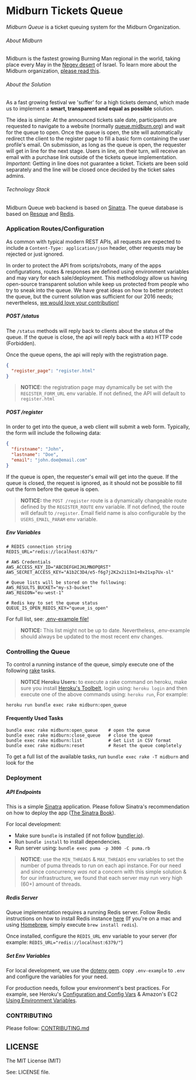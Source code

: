 # Midburn Tickets Queue

*Midburn Queue* is a ticket queuing system for the Midburn Organization.

###### About Midburn
Midburn is the fastest growing Burning Man regional in the world, taking place every May in the [Negev desert](https://en.wikipedia.org/wiki/Negev) of Israel. To learn more about the Midburn organization, [please read this](http://midburn.org/en-event/).

###### About the Solution
As a fast growing festival we 'suffer' for a high tickets demand, which made us to implement a **smart, transparent and equal as possible** solution.

The idea is simple: At the announced tickets sale date, participants are requested to navigate to a website (normally [queue.midburn.org](queue.midburn.org)) and wait for the queue to open. Once the queue is open, the site will automatically redirect the client to the register page to fill a basic form containing the user profile's email. On submission, as long as the queue is open, the requester will get in line for the next stage. Users in line, on their turn, will receive an email with a purchase link outside of the tickets queue implementation. *Important:* Getting in line does not guarantee a ticket. Tickets are been sold separately and the line will be closed once decided by the ticket sales admins.

###### Technology Stack

Midburn Queue web backend is based on [Sinatra](http://sinatrarb.com/). The queue database is based on [Resque](https://github.com/resque/resque) and [Redis](http://redis.io/).

### Application Routes/Configuration

As common with typical modern REST APIs, all requests are expected to include a `Content-Type: application/json` header, other requests may be rejected or just ignored.

In order to protect the API from scripts/robots, many of the apps configurations, routes & responses are defined using environment variables and may vary for each sale/deployment. This methodology allow us having open-source transparent solution while keep us protected from people who try to sneak into the queue. We have great ideas on how to better protect the queue, but the current solution was sufficient for our 2016 needs; nevertheless, [we would love your contribution!](./CONTRIBUTING.md)

##### POST /status

The `/status` methods will reply back to clients about the status of the queue. If the queue is close, the api will reply back with a `403` HTTP code (Forbidden).

Once the queue opens, the api will reply with the registration page.
```json
{
  "register_page": "register.html"
}
```

> **NOTICE:** the registration page may dynamically be set with the `REGISTER_FORM_URL` env variable. If not defined, the API will default to `register.html`

##### POST /register

In order to get into the queue, a web client will submit a web form. Typically, the form will include the following data:
```json
{
  "firstname": "John",
  "lastname": "Doe",
  "email": "john.doe@email.com"
}
```

If the queue is open, the requester's email will get into the queue. If the queue is closed, the request is ignored, as it should not be possible to fill out the form before the queue is open.


> **NOTICE:** the `POST /register` route is a dynamically changeable route defined by the `REGISTER_ROUTE` env variable. If not defined, the route will default to `/register`. Email field name is also configurable by the `USERS_EMAIL_PARAM` env variable.

##### Env Variables

```
# REDIS connection string
REDIS_URL="redis://localhost:6379/"

# AWS Credentials
AWS_ACCESS_KEY_ID="ABCDEFGHIJKLMNOPQRST"
AWS_SECRET_ACCESS_KEY="A1b2C3D4/e5-f6g7j2K2x2i13n1+0x21xp7Ux-sl"

# Queue lists will be stored on the following:
AWS_RESULTS_BUCKET="my-s3-bucket"
AWS_REGION="eu-west-1"

# Redis key to set the queue status
QUEUE_IS_OPEN_REDIS_KEY="queue_is_open"
```
For full list, see: [.env-example file!](./.env-example)

> **NOTICE:** This list might not be up to date. Nevertheless, .env-example should always be updated to the most recent env changes.

### Controlling the Queue

To control a running instance of the queue, simply execute one of the following [rake](https://github.com/ruby/rake) tasks.

> **NOTICE Heroku Users:** to execute a rake command on heroku, make sure you install [Heroku's Toolbelt](https://toolbelt.heroku.com/), login using: `heroku login` and then execute one of the above commands using: `heroku run`, For example:
```
heroku run bundle exec rake midburn:open_queue
```

#### Frequently Used Tasks

```
bundle exec rake midburn:open_queue    # open the queue
bundle exec rake midburn:close_queue   # close the queue
bundle exec rake midburn:list          # Get List in CSV format
bundle exec rake midburn:reset         # Reset the queue completely
```

To get a full list of the available tasks, run `bundle exec rake -T midburn` and look for the

### Deployment

##### API Endpoints

This is a simple [Sinatra](http://sinatrarb.com/) application. Please follow Sinatra's recommendation on how to deploy the app ([The Sinatra Book](http://sinatra-org-book.herokuapp.com/#toc_41)).

For local development:
- Make sure `bundle` is installed (if not follow [bundler.io](http://bundler.io/)).
- Run `bundle install` to install dependencies.
- Run server using: `bundle exec puma -p 3000 -C puma.rb`

> **NOTICE**: use the `MIN_THREADS` & `MAX_THREADS` env variables to set the number of puma threads to run on each api instance. For our need and since concurrency *was not* a concern with this simple solution & for our infrastructure, we found that each server may run very high (60+) amount of threads.

##### Redis Server

Queue implementation requires a running Redis server. Follow Redis instructions on how to install Redis instance [here](http://redis.io/topics/quickstart) (If you're on a mac and using [Homebrew](http://brew.sh), simply execute `brew install redis`).

Once installed, configure the `REDIS_URL` env variable to your server (for example: `REDIS_URL="redis://localhost:6379/"`)

##### Set Env Variables

For local development, we use the [dotenv gem](https://github.com/bkeepers/dotenv). copy `.env-example` to `.env` and configure the variables for your need.

For production needs, follow your environment's best practices. For example, see Heroku's [Configuration and Config Vars](https://devcenter.heroku.com/articles/config-vars) & Amazon's EC2 [Using Environment Variables](http://docs.aws.amazon.com/opsworks/latest/userguide/apps-environment-vars.html).

### CONTRIBUTING

Please follow: [CONTRIBUTING.md](./CONTRIBUTING.md)

## LICENSE
The MIT License (MIT)

See: LICENSE file.
